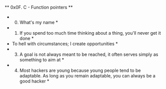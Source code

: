 ** 0x0F. C - Function pointers **
* 0. What's my name *
* 1. If you spend too much time thinking about a thing, you'll never get it done *
* To hell with circumstances; I create opportunities *
* 3. A goal is not always meant to be reached, it often serves simply as something to aim at *
* 4. Most hackers are young because young people tend to be adaptable. As long as you remain adaptable, you can always be a good hacker *
